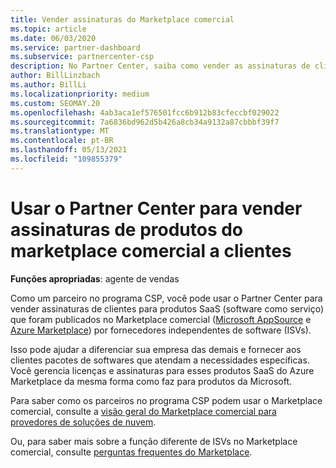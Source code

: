 ```yaml
---
title: Vender assinaturas do Marketplace comercial
ms.topic: article
ms.date: 06/03/2020
ms.service: partner-dashboard
ms.subservice: partnercenter-csp
description: No Partner Center, saiba como vender as assinaturas de clientes para produtos de SaaS publicados no mercado comercial por ISVs (fornecedores independentes de software).
author: BillLinzbach
ms.author: BillLi
ms.localizationpriority: medium
ms.custom: SEOMAY.20
ms.openlocfilehash: 4ab3aca1ef576501fcc6b912b83cfeccbf029022
ms.sourcegitcommit: 7a6836bd962d5b426a8cb34a9132a87cbbbf39f7
ms.translationtype: MT
ms.contentlocale: pt-BR
ms.lasthandoff: 05/13/2021
ms.locfileid: "109855379"
---
```

# <a name="use-partner-center-to-sell-customers-subscriptions-to-commercial-marketplace-products"></a>Usar o Partner Center para vender assinaturas de produtos do marketplace comercial a clientes

**Funções apropriadas**: agente de vendas

Como um parceiro no programa CSP, você pode usar o Partner Center para vender assinaturas de clientes para produtos SaaS (software como serviço) que foram publicados no Marketplace comercial ([Microsoft AppSource](https://appsource.microsoft.com/) e [Azure Marketplace](https://azuremarketplace.microsoft.com/)) por fornecedores independentes de software (ISVs).

Isso pode ajudar a diferenciar sua empresa das demais e fornecer aos clientes pacotes de softwares que atendam a necessidades específicas. Você gerencia licenças e assinaturas para esses produtos SaaS do Azure Marketplace da mesma forma como faz para produtos da Microsoft.

Para saber como os parceiros no programa CSP podem usar o Marketplace comercial, consulte a [visão geral do Marketplace comercial para provedores de soluções de nuvem](csp-commercial-marketplace-overview.md).

Ou, para saber mais sobre a função diferente de ISVs no Marketplace comercial, consulte [perguntas frequentes do Marketplace](/azure/marketplace/marketplace-faq-publisher-guide).